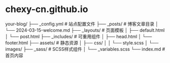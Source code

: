 # chexy-cn.github.io
your-blog/
├── _config.yml       # 站点配置文件
├── _posts/           # 博客文章目录
│   └── 2024-03-15-welcome.md
├── _layouts/         # 页面模板
│   ├── default.html
│   └── post.html
├── _includes/        # 可重用组件
│   ├── head.html
│   └── footer.html
├── assets/           # 静态资源
│   ├── css/
│   │   └── style.scss
│   └── images/
├── _sass/            # SCSS样式组件
│   └── _variables.scss
└── index.md          # 首页内容
